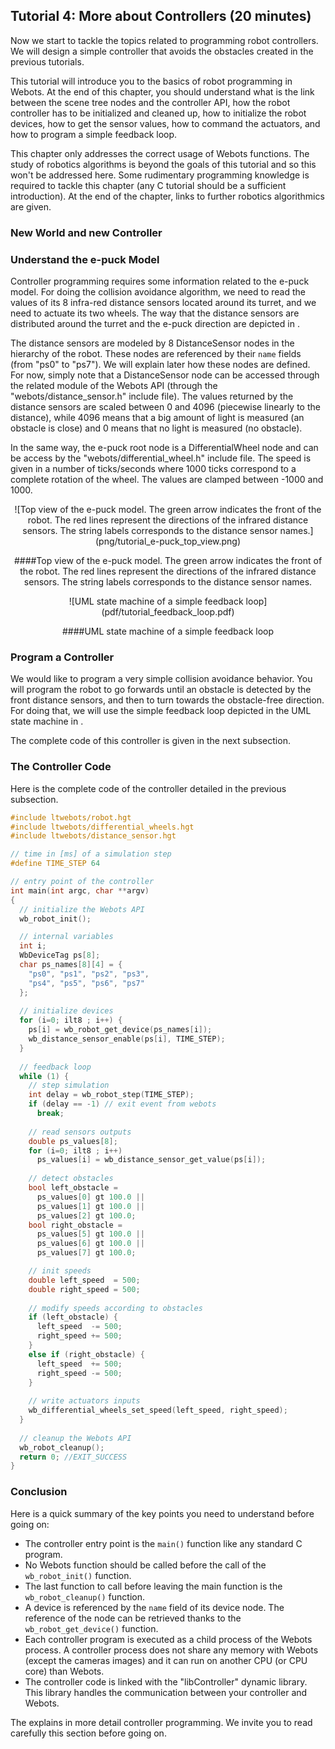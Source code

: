 ## Tutorial 4: More about Controllers (20 minutes)

Now we start to tackle the topics related to programming robot controllers. We
will design a simple controller that avoids the obstacles created in the
previous tutorials.

This tutorial will introduce you to the basics of robot programming in Webots.
At the end of this chapter, you should understand what is the link between the
scene tree nodes and the controller API, how the robot controller has to be
initialized and cleaned up, how to initialize the robot devices, how to get the
sensor values, how to command the actuators, and how to program a simple
feedback loop.

This chapter only addresses the correct usage of Webots functions. The study of
robotics algorithms is beyond the goals of this tutorial and so this won't be
addressed here. Some rudimentary programming knowledge is required to tackle
this chapter (any C tutorial should be a sufficient introduction). At the end of
the chapter, links to further robotics algorithmics are given.

### New World and new Controller

### Understand the e-puck Model

Controller programming requires some information related to the e-puck model.
For doing the collision avoidance algorithm, we need to read the values of its 8
infra-red distance sensors located around its turret, and we need to actuate its
two wheels. The way that the distance sensors are distributed around the turret
and the e-puck direction are depicted in .

The distance sensors are modeled by 8 DistanceSensor nodes in the hierarchy of
the robot. These nodes are referenced by their `name` fields (from "ps0" to
"ps7"). We will explain later how these nodes are defined. For now, simply note
that a DistanceSensor node can be accessed through the related module of the
Webots API (through the "webots/distance_sensor.h" include file). The values
returned by the distance sensors are scaled between 0 and 4096 (piecewise
linearly to the distance), while 4096 means that a big amount of light is
measured (an obstacle is close) and 0 means that no light is measured (no
obstacle).

In the same way, the e-puck root node is a DifferentialWheel node and can be
access by the "webots/differential_wheel.h" include file. The speed is given in
a number of ticks/seconds where 1000 ticks correspond to a complete rotation of
the wheel. The values are clamped between -1000 and 1000.

<center>
![Top view of the e-puck model.
    The green arrow indicates the front of the robot.
    The red lines represent the directions of the infrared distance sensors.
    The string labels corresponds to the distance sensor names.](png/tutorial_e-puck_top_view.png)

####Top view of the e-puck model.
    The green arrow indicates the front of the robot.
    The red lines represent the directions of the infrared distance sensors.
    The string labels corresponds to the distance sensor names.
</center>

<center>
![UML state machine of a simple feedback loop](pdf/tutorial_feedback_loop.pdf)

####UML state machine of a simple feedback loop
</center>

### Program a Controller

We would like to program a very simple collision avoidance behavior. You will
program the robot to go forwards until an obstacle is detected by the front
distance sensors, and then to turn towards the obstacle-free direction. For
doing that, we will use the simple feedback loop depicted in the UML state
machine in .

The complete code of this controller is given in the next subsection.

### The Controller Code

Here is the complete code of the controller detailed in the previous subsection.


``` c
#include ltwebots/robot.hgt
#include ltwebots/differential_wheels.hgt
#include ltwebots/distance_sensor.hgt

// time in [ms] of a simulation step
#define TIME_STEP 64

// entry point of the controller
int main(int argc, char **argv)
{
  // initialize the Webots API
  wb_robot_init();

  // internal variables
  int i;
  WbDeviceTag ps[8];
  char ps_names[8][4] = {
    "ps0", "ps1", "ps2", "ps3",
    "ps4", "ps5", "ps6", "ps7"
  };
  
  // initialize devices
  for (i=0; ilt8 ; i++) {
    ps[i] = wb_robot_get_device(ps_names[i]);
    wb_distance_sensor_enable(ps[i], TIME_STEP);
  }
  
  // feedback loop
  while (1) { 
    // step simulation
    int delay = wb_robot_step(TIME_STEP);
    if (delay == -1) // exit event from webots
      break;
      
    // read sensors outputs
    double ps_values[8];
    for (i=0; ilt8 ; i++)
      ps_values[i] = wb_distance_sensor_get_value(ps[i]);
    
    // detect obstacles
    bool left_obstacle =
      ps_values[0] gt 100.0 ||
      ps_values[1] gt 100.0 ||
      ps_values[2] gt 100.0;
    bool right_obstacle =
      ps_values[5] gt 100.0 ||
      ps_values[6] gt 100.0 ||
      ps_values[7] gt 100.0;

    // init speeds
    double left_speed  = 500;
    double right_speed = 500;
    
    // modify speeds according to obstacles
    if (left_obstacle) {
      left_speed  -= 500;
      right_speed += 500;
    }
    else if (right_obstacle) {
      left_speed  += 500;
      right_speed -= 500;
    }
    
    // write actuators inputs
    wb_differential_wheels_set_speed(left_speed, right_speed);
  }
  
  // cleanup the Webots API
  wb_robot_cleanup();
  return 0; //EXIT_SUCCESS
}
```

### Conclusion

Here is a quick summary of the key points you need to understand before going
on:

- The controller entry point is the `main()` function like any standard C program.
- No Webots function should be called before the call of the `wb_robot_init()` function.
- The last function to call before leaving the main function is the `wb_robot_cleanup()` function.
- A device is referenced by the `name` field of its device node. The reference of the node can be retrieved thanks to the `wb_robot_get_device()` function.
- Each controller program is executed as a child process of the Webots process. A controller process does not share any memory with Webots (except the cameras images) and it can run on another CPU (or CPU core) than Webots.
- The controller code is linked with the "libController" dynamic library. This library handles the communication between your controller and Webots.

The  explains in more detail controller programming. We invite you to read
carefully this section before going on.

